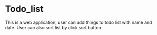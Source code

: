 # Todo_list
This is a web application, user can add things to todo list with name and date. User can also sort list by click sort button.
